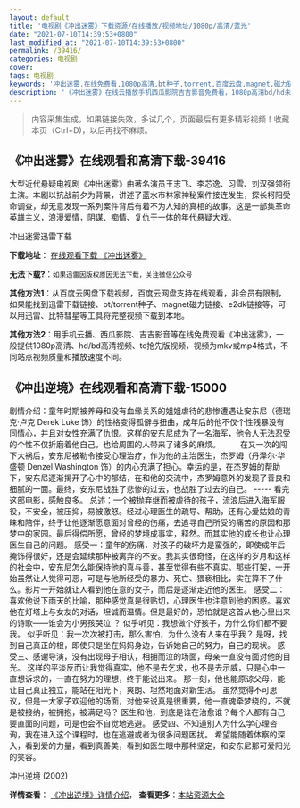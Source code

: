 ```yaml
---
layout: default
title: '电视剧《冲出迷雾》下载资源/在线播放/视频地址/1080p/高清/蓝光'
date: "2021-07-10T14:39:53+0800"
last_modified_at: "2021-07-10T14:39:53+0800"
permalink: /39416/
categories: 电视剧
cover:
tags: 电视剧
keywords: '冲出迷雾,在线免费看,1080p高清,bt种子,torrent,百度云盘,magnet,磁力链,迅雷下载资源'
description: '《冲出迷雾》在线云播放手机西瓜影院吉吉影音免费看，1080p高清bd/hd未删减完整版和tc抢先枪版，mkv/mp4格式，附带bt/torrent种子、magnet/磁力链、百度云盘、网盘资源迅雷下载链接'
---
```


>内容采集生成，如果链接失效，多试几个，页面最后有更多精彩视频！收藏本页（Ctrl+D)，以后再找不麻烦。


## 《冲出迷雾》在线观看和高清下载-39416

大型近代悬疑电视剧《冲出迷雾》由著名演员王志飞、李芯逸、习雪、刘汉强领衔主演。本剧以抗战前夕为背景，讲述了蓝水市林家神秘案件接连发生，探长柯阳受命调查，却无意发现一系列案件背后有着不为人知的真相的故事。这是一部集革命英雄主义，浪漫爱情，阴谋、痴情、复仇于一体的年代悬疑大戏。<!---剧情end--->


冲出迷雾迅雷下载

**下载地址**： [在线观看下载 《冲出迷雾》](https://www.993dy.com//vod-detail-id-12914.html) 


**无法下载?**：`如果迅雷因版权原因无法下载，关注微信公众号 `

**其他方法1**：从百度云网盘下载视频，百度云网盘支持在线观看，非会员有限制，如果能找到迅雷下载链接、bt/torrent种子、magnet磁力链接、e2dk链接等，可以用迅雷、比特彗星等工具将完整视频下载到本地。

**其他方法2**：用手机云播、西瓜影院、吉吉影音等在线免费观看《冲出迷雾》，一般提供1080p高清、hd/bd高清视频、tc抢先版视频，视频为mkv或mp4格式，不同站点视频质量和播放速度不同。


## 《冲出逆境》在线观看和高清下载-15000

剧情介绍：童年时期被养母和没有血缘关系的姐姐虐待的悲惨遭遇让安东尼（德瑞克·卢克 Derek Luke 饰）的性格变得孤僻与扭曲，成年后的他不仅个性残暴没有同情心，并且对女性充满了仇恨。这样的安东尼成为了一名海军，他令人无法忍受的个性不仅折磨着他自己，也给周围的人带来了诸多的麻烦。  　　在又一次的闯下大祸后，安东尼被勒令接受心理治疗，作为他的主治医生，杰罗姆（丹泽尔·华盛顿 Denzel Washington 饰）的内心充满了担心。幸运的是，在杰罗姆的帮助下，安东尼逐渐揭开了心中的郁结，在和他的交流中，杰罗姆意外的发现了善良和细腻的一面。最终，安东尼战胜了悲惨的过去，也战胜了过去的自己。 ----- 看完这部电影，感触良多。 总述：一个被抛弃继而被虐待的孩子，流浪后进入海军服役，不安全，被压抑，易被激怒。经过心理医生的疏导、帮助，还有心爱姑娘的青睐和陪伴，终于让他逐渐愿意面对曾经的伤痛，去追寻自己所受的痛苦的原因和那梦中的家园。最后得偿所愿，曾经的梦境成事实，释然。而其实他的成长也让心理医生自己的问题。 感受一：童年的伤痛，对孩子的破坏力是蛮强的，即使成年后掩饰得很好，还是会延续那种被离弃的不安。我其实很奇怪，在这样的岁月和这样的社会中，安东尼怎么能保持他的真与善，甚至觉得有些不真实。那些打架，一开始虽然让人觉得可恶，可是与他所经受的暴力、死亡、猥亵相比，实在算不了什么。影片一开始就让人看到他在意的女子，而后是逐渐走近他的医生。 感受二：喜欢他说下雨天的比喻，那种感觉真是很贴切，心理医生也注意到他的困惑。喜欢他在灯塔上与女友的对话，坦诚而温情。但是最好的，恐怕就是这首从他心里出来的诗歌——谁会为小男孩哭泣 ？ 似乎听见：我想做个好孩子，为什么你们都不要我。 似乎听见：我一次次被打击，那么害怕，为什么没有人来在乎我？ 是呀，找到自己真正的根，即使只是坐在妈妈身边，告诉她自己的努力，自己的现状。 感受三、感谢导演，没有出现母子相认，相拥而泣的场面，母亲一直没有面对他的目光。 这样的平淡反而让我觉得真实，他不是去乞求，也不是去示威，只是心中一直想诉求的，一直在努力的理想，终于能说出来。 那一刻，他也能原谅父母，能让自己真正独立，能站在阳光下，爽朗、坦然地面对新生活。 虽然觉得不可思议，但是一大家子欢迎他的场面，对他来说真是很重要，他一直魂牵梦绕的，不就是被接纳，被拥抱，被满足吗？ 医生和他，到底是谁在治愈谁？每个人都有自己要直面的问题，可是也会不自觉地逃避。 感受四、不知道别人为什么学心理咨询，我在进入这个课程时，也在逃避或者为很多问题困扰。 希望能随着体察的深入，看到爱的力量，看到真善美，看到如医生眼中那种坚定，和安东尼那可爱阳光的笑容。


冲出逆境 (2002)

**详情查看**： [《冲出逆境》详情介绍](/movie/15000/)， **查看更多**：[本站资源大全](/movie/t/all/)


